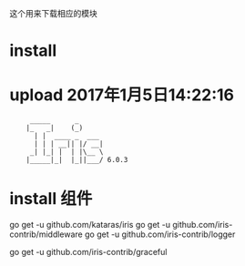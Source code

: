 这个用来下载相应的模块
# install

# upload 2017年1月5日14:22:16

         _____      _
        |_   _|    (_)
          | |  ____ _  ___
          | | | __|| |/ __|
         _| |_| |  | |\__ \
        |_____|_|  |_||___/ 6.0.3 
        

# install 组件
go get -u github.com/kataras/iris
go get -u github.com/iris-contrib/middleware
go get -u github.com/iris-contrib/logger


go get -u github.com/iris-contrib/graceful